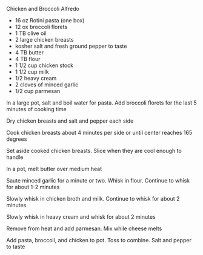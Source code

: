 Chicken and Broccoli Alfredo
* 16 oz Rotini pasta (one box)
* 12 ox broccoli florets
* 1 TB olive oil
* 2 large chicken breasts
* kosher salt and fresh ground pepper to taste
* 4 TB butter
* 4 TB flour
* 1 1/2 cup chicken stock
* 1 1/2 cup milk
* 1/2 heavy cream
* 2 cloves of minced garlic
* 1/2 cup parmesan

In a large pot, salt and boil water for pasta. Add broccoli florets for the last 5 minutes of cooking time

Dry chicken breasts and salt and pepper each side

Cook chicken breasts about 4 minutes per side or until center reaches 165 degrees

Set aside cooked chicken breasts. Slice when they are cool enough to handle

In a pot, melt butter over medium heat

Saute minced garlic for a minute or two. Whisk in flour. Continue to whisk for about 1-2 minutes

Slowly whisk in chicken broth and milk. Continue to whisk for about 2 minutes.

Slowly whisk in heavy cream and whisk for about 2 minutes

Remove from heat and add parmesan. Mix while cheese melts

Add pasta, broccoli, and chicken to pot. Toss to combine. Salt and pepper to taste






